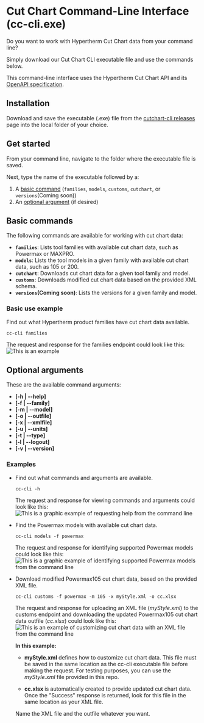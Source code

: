 # Cut Chart Command-Line Interface (cc-cli.exe)

Do you want to work with Hypertherm Cut Chart data from your command line?

Simply download our Cut Chart CLI executable file and use the commands below.

This command-line interface uses the Hypertherm Cut Chart API and its [OpenAPI specification](https://cutcharts.azurewebsites.net/api/docs).

## Installation

Download and save the executable (.exe) file from the [cutchart-cli releases](https://github.com/hypertherm/cutchart-cli/releases) page into the local folder of your choice.

## Get started

From your command line, navigate to the folder where the executable file is saved.

Next, type the name of the executable followed by a:

 1. A [basic command](#basic-commands) (`families`, `models`, `customs`, `cutchart`, or `versions`(Coming soon))
 2. An [optional argument](#optional-arguments) (if desired)

## Basic commands

The following commands are available for working with cut chart data:

- **`families`**: Lists tool families with available cut chart data, such as Powermax or MAXPRO.
- **`models`**: Lists the tool models in a given family with available cut chart data, such as 105 or 200.
- **`cutchart`**: Downloads cut chart data for a given tool family and model.
- **`customs`**: Downloads modified cut chart data based on the provided XML schema.
- **`versions`(Coming soon)**: Lists the versions for a given family and model.

### Basic use example

Find out what Hypertherm product families have cut chart data available.

	cc-cli families
	
The request and response for the families endpoint could look like this:
![This is an example](https://github.com/hypertherm/cc-cli/blob/ART-5857-Update-README-for-cc-cli.exe/imgs/BasicExample_Which_Families_Have_Cut_Charts.jpg?raw=true)

## Optional arguments

These are the available command arguments:

 - **[-h | --help]**
 - **[-f | --family]**
 - **[-m | --model]**
 - **[-o | --outfile]**
 - **[-x | --xmlfile]**
 - **[-u | --units]**
 - **[-t | --type]**
 - **[-l | --logout]**
 - **[-v | --version]**

### Examples

- Find out what commands and arguments are available.

      cc-cli -h

     The request and response for viewing commands and arguments could look like this:
	![This is a graphic example of requesting help from the command line](https://github.com/hypertherm/cc-cli/blob/ART-5857-Update-README-for-cc-cli.exe/imgs/Example_SeeHelp.jpg?raw=true)
 
- Find the Powermax models with available cut chart data.

      cc-cli models -f powermax
      
     The request and response for identifying supported Powermax models could look like this:
	![This is a graphic example of identifying supported Powermax models from the command line](https://github.com/hypertherm/cc-cli/blob/ART-5857-Update-README-for-cc-cli.exe/imgs/Example_Models_with_CCdata.jpg?raw=true)

- Download modified Powermax105 cut chart data, based on the provided XML file.

      cc-cli customs -f powermax -m 105 -x myStyle.xml -o cc.xlsx
      
     The request and response for uploading an XML file (*myStyle.xml*) to the customs endpoint and downloading the updated Powermax105 cut chart data outfile (*cc.xlsx*) could look like this:
     ![This is an example of customizing cut chart data with an XML file from the command line](https://github.com/hypertherm/cc-cli/blob/ART-5857-Update-README-for-cc-cli.exe/imgs/Example_custom-cc-request.jpg?raw=true)
     
     **In this example:**
     
     - **myStyle.xml** defines how to customize cut chart data. This file must be saved in the same location as the cc-cli executable file before making the request. For testing purposes, you can use the *myStyle.xml* file provided in this repo. 
	
     - **cc.xlsx** is automatically created to provide updated cut chart data. Once the "Success" response is returned, look for this file in the same location as your XML file.
     
     Name the XML file and the outfile whatever you want. 
